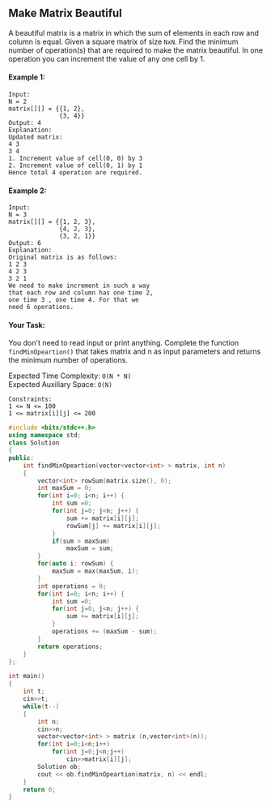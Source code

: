 ## Make Matrix Beautiful

A beautiful matrix is a matrix in which the sum of elements in each row and column is equal.
Given a square matrix of size `NxN`. Find the minimum number of operation(s) that are required to make the matrix beautiful. In one operation you can increment the value of any one cell by 1.

#### Example 1:

```
Input:
N = 2
matrix[][] = {{1, 2},
              {3, 4}}
Output: 4
Explanation:
Updated matrix:
4 3
3 4
1. Increment value of cell(0, 0) by 3
2. Increment value of cell(0, 1) by 1
Hence total 4 operation are required.
```

#### Example 2:

```
Input:
N = 3
matrix[][] = {{1, 2, 3},
              {4, 2, 3},
              {3, 2, 1}}
Output: 6
Explanation:
Original matrix is as follows:
1 2 3
4 2 3
3 2 1
We need to make increment in such a way
that each row and column has one time 2,
one time 3 , one time 4. For that we
need 6 operations.
```

#### Your Task:

You don't need to read input or print anything. Complete the function `findMinOpeartion()` that takes matrix and n as input parameters and returns the minimum number of operations.

Expected Time Complexity: `O(N * N)`  
Expected Auxiliary Space: `O(N)`

```
Constraints:
1 <= N <= 100
1 <= matrix[i][j] <= 200
```

```c++
#include <bits/stdc++.h>
using namespace std;
class Solution
{
public:
    int findMinOpeartion(vector<vector<int> > matrix, int n)
    {
        vector<int> rowSum(matrix.size(), 0);
        int maxSum = 0;
        for(int i=0; i<n; i++) {
            int sum =0;
            for(int j=0; j<n; j++) {
                sum += matrix[i][j];
                rowSum[j] += matrix[i][j];
            }
            if(sum > maxSum)
                maxSum = sum;
        }
        for(auto i: rowSum) {
            maxSum = max(maxSum, i);
        }
        int operations = 0;
        for(int i=0; i<n; i++) {
            int sum =0;
            for(int j=0; j<n; j++) {
                sum += matrix[i][j];
            }
            operations += (maxSum - sum);
        }
        return operations;
    }
};

int main()
{
    int t;
    cin>>t;
    while(t--)
    {
        int n;
        cin>>n;
        vector<vector<int> > matrix (n,vector<int>(n));
        for(int i=0;i<n;i++)
            for(int j=0;j<n;j++)
                cin>>matrix[i][j];
        Solution ob;
        cout << ob.findMinOpeartion(matrix, n) << endl;
    }
    return 0;
}
```
